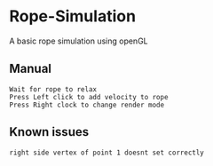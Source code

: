 # Rope-Simulation
A basic rope simulation using openGL

## Manual
	Wait for rope to relax
	Press Left click to add velocity to rope
	Press Right clock to change render mode

## Known issues
	right side vertex of point 1 doesnt set correctly